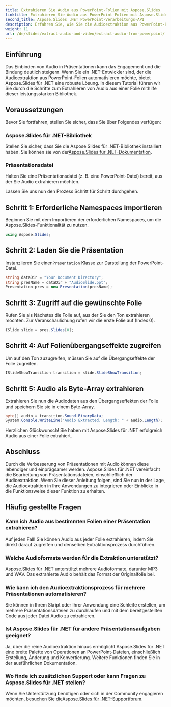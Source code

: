 ```yaml
---
title: Extrahieren Sie Audio aus PowerPoint-Folien mit Aspose.Slides
linktitle: Extrahieren Sie Audio aus PowerPoint-Folien mit Aspose.Slides
second_title: Aspose.Slides .NET PowerPoint-Verarbeitungs-API
description: Erfahren Sie, wie Sie die Audioextraktion aus PowerPoint-Präsentationen mit Aspose.Slides für .NET automatisieren. Dieses Schritt-für-Schritt-Tutorial führt Entwickler durch den Zugriffsprozess.
weight: 11
url: /de/slides/extract-audio-and-video/extract-audio-from-powerpoint/
---
```

## Einführung

Das Einbinden von Audio in Präsentationen kann das Engagement und die Bindung deutlich steigern. Wenn Sie ein .NET-Entwickler sind, der die Audioextraktion aus PowerPoint-Folien automatisieren möchte, bietet Aspose.Slides für .NET eine robuste Lösung. In diesem Tutorial führen wir Sie durch die Schritte zum Extrahieren von Audio aus einer Folie mithilfe dieser leistungsstarken Bibliothek.

## Voraussetzungen

Bevor Sie fortfahren, stellen Sie sicher, dass Sie über Folgendes verfügen:

### Aspose.Slides für .NET-Bibliothek
Stellen Sie sicher, dass Sie die Aspose.Slides für .NET-Bibliothek installiert haben. Sie können sie von der[Aspose.Slides für .NET-Dokumentation](https://reference.aspose.com/slides/net/).

### Präsentationsdatei
Halten Sie eine Präsentationsdatei (z. B. eine PowerPoint-Datei) bereit, aus der Sie Audio extrahieren möchten.

Lassen Sie uns nun den Prozess Schritt für Schritt durchgehen.

## Schritt 1: Erforderliche Namespaces importieren

Beginnen Sie mit dem Importieren der erforderlichen Namespaces, um die Aspose.Slides-Funktionalität zu nutzen.

```csharp
using Aspose.Slides;
```

## Schritt 2: Laden Sie die Präsentation

 Instanziieren Sie einen`Presentation` Klasse zur Darstellung der PowerPoint-Datei.

```csharp
string dataDir = "Your Document Directory";
string presName = dataDir + "AudioSlide.ppt";
Presentation pres = new Presentation(presName);
```

## Schritt 3: Zugriff auf die gewünschte Folie

Rufen Sie als Nächstes die Folie auf, aus der Sie den Ton extrahieren möchten. Zur Veranschaulichung rufen wir die erste Folie auf (Index 0).

```csharp
ISlide slide = pres.Slides[0];
```

## Schritt 4: Auf Folienübergangseffekte zugreifen

Um auf den Ton zuzugreifen, müssen Sie auf die Übergangseffekte der Folie zugreifen.

```csharp
ISlideShowTransition transition = slide.SlideShowTransition;
```

## Schritt 5: Audio als Byte-Array extrahieren

Extrahieren Sie nun die Audiodaten aus den Übergangseffekten der Folie und speichern Sie sie in einem Byte-Array.

```csharp
byte[] audio = transition.Sound.BinaryData;
System.Console.WriteLine("Audio Extracted, Length: " + audio.Length);
```

Herzlichen Glückwunsch! Sie haben mit Aspose.Slides für .NET erfolgreich Audio aus einer Folie extrahiert.

## Abschluss

Durch die Verbesserung von Präsentationen mit Audio können diese lebendiger und einprägsamer werden. Aspose.Slides für .NET vereinfacht die Bearbeitung von Präsentationsdateien, einschließlich der Audioextraktion. Wenn Sie dieser Anleitung folgen, sind Sie nun in der Lage, die Audioextraktion in Ihre Anwendungen zu integrieren oder Einblicke in die Funktionsweise dieser Funktion zu erhalten.

## Häufig gestellte Fragen

### Kann ich Audio aus bestimmten Folien einer Präsentation extrahieren?
Auf jeden Fall! Sie können Audio aus jeder Folie extrahieren, indem Sie direkt darauf zugreifen und denselben Extraktionsprozess durchführen.

### Welche Audioformate werden für die Extraktion unterstützt?
Aspose.Slides für .NET unterstützt mehrere Audioformate, darunter MP3 und WAV. Das extrahierte Audio behält das Format der Originalfolie bei.

### Wie kann ich den Audioextraktionsprozess für mehrere Präsentationen automatisieren?
Sie können in Ihrem Skript oder Ihrer Anwendung eine Schleife erstellen, um mehrere Präsentationsdateien zu durchlaufen und mit dem bereitgestellten Code aus jeder Datei Audio zu extrahieren.

### Ist Aspose.Slides für .NET für andere Präsentationsaufgaben geeignet?
Ja, über die reine Audioextraktion hinaus ermöglicht Aspose.Slides für .NET eine breite Palette von Operationen an PowerPoint-Dateien, einschließlich Erstellung, Änderung und Konvertierung. Weitere Funktionen finden Sie in der ausführlichen Dokumentation.

### Wo finde ich zusätzlichen Support oder kann Fragen zu Aspose.Slides für .NET stellen?
 Wenn Sie Unterstützung benötigen oder sich in der Community engagieren möchten, besuchen Sie die[Aspose.Slides für .NET-Supportforum](https://forum.aspose.com/).